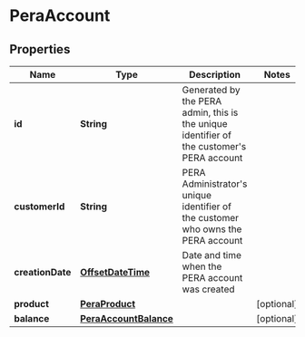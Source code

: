 # PeraAccount

## Properties
Name | Type | Description | Notes
------------ | ------------- | ------------- | -------------
**id** | **String** | Generated by the PERA admin, this is the unique identifier of the customer&#x27;s PERA account | 
**customerId** | **String** | PERA Administrator&#x27;s unique identifier of the customer who owns the PERA account | 
**creationDate** | [**OffsetDateTime**](OffsetDateTime.md) | Date and time when the PERA account was created | 
**product** | [**PeraProduct**](PeraProduct.md) |  |  [optional]
**balance** | [**PeraAccountBalance**](PeraAccountBalance.md) |  |  [optional]

